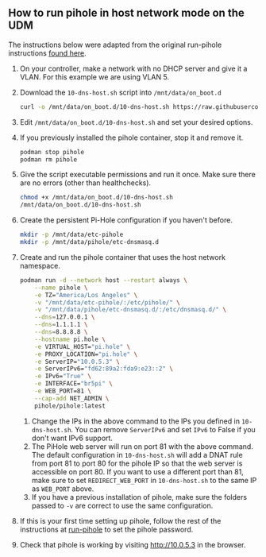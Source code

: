 ## How to run pihole in host network mode on the UDM

The instructions below were adapted from the original run-pihole instructions [found here](https://github.com/boostchicken/udm-utilities/tree/master/run-pihole).

1. On your controller, make a network with no DHCP server and give it a VLAN. For this example we are using VLAN 5.
2. Download the `10-dns-host.sh` script into `/mnt/data/on_boot.d`
	```sh
	curl -o /mnt/data/on_boot.d/10-dns-host.sh https://raw.githubusercontent.com/peacey/split-vpn/main/pihole-host-mode/10-dns-host.sh
	```
3. Edit `/mnt/data/on_boot.d/10-dns-host.sh` and set your desired options.
4. If you previously installed the pihole container, stop it and remove it.
	```sh
	podman stop pihole
	podman rm pihole
	```
5. Give the script executable permissions and run it once. Make sure there are no errors (other than healthchecks).
	```sh
	chmod +x /mnt/data/on_boot.d/10-dns-host.sh
	/mnt/data/on_boot.d/10-dns-host.sh
	```
5. Create the persistent Pi-Hole configuration if you haven't before.
	```sh
	mkdir -p /mnt/data/etc-pihole
	mkdir -p /mnt/data/pihole/etc-dnsmasq.d
	```
6. Create and run the pihole container that uses the host network namespace.
	```sh
	podman run -d --network host --restart always \
		--name pihole \
		-e TZ="America/Los Angeles" \
		-v "/mnt/data/etc-pihole/:/etc/pihole/" \
		-v "/mnt/data/pihole/etc-dnsmasq.d/:/etc/dnsmasq.d/" \
		--dns=127.0.0.1 \
		--dns=1.1.1.1 \
		--dns=8.8.8.8 \
		--hostname pi.hole \
		-e VIRTUAL_HOST="pi.hole" \
		-e PROXY_LOCATION="pi.hole" \
		-e ServerIP="10.0.5.3" \
		-e ServerIPv6="fd62:89a2:fda9:e23::2" \
		-e IPv6="True" \
		-e INTERFACE="br5pi" \
		-e WEB_PORT=81 \
		--cap-add NET_ADMIN \
    	pihole/pihole:latest
	```
	
	1. Change the IPs in the above command to the IPs you defined in `10-dns-host.sh`. You can remove `ServerIPv6` and set `IPv6` to False if you don't want IPv6 support.
	2. The PiHole web server will run on port 81 with the above command. The default configuration in `10-dns-host.sh` will add a DNAT rule from port 81 to port 80 for the pihole IP so that the web server is accessible on port 80. If you want to use a different port than 81, make sure to set `REDIRECT_WEB_PORT` in `10-dns-host.sh` to the same IP as `WEB_PORT` above.
	3. If you have a previous installation of pihole, make sure the folders passed to `-v` are correct to use the same configuration. 
7. If this is your first time setting up pihole, follow the rest of the instructions at [run-pihole](https://github.com/boostchicken/udm-utilities/tree/master/run-pihole) to set the pihole password.
8. Check that pihole is working by visiting http://10.0.5.3 in the browser.
